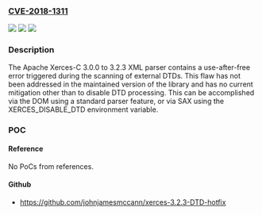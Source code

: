 ### [CVE-2018-1311](https://cve.mitre.org/cgi-bin/cvename.cgi?name=CVE-2018-1311)
![](https://img.shields.io/static/v1?label=Product&message=Apache%20Xerces-C&color=blue)
![](https://img.shields.io/static/v1?label=Version&message=n%2Fa&color=blue)
![](https://img.shields.io/static/v1?label=Vulnerability&message=Denial%20of%20Service%20and%20Remote%20Exploit&color=brighgreen)

### Description

The Apache Xerces-C 3.0.0 to 3.2.3 XML parser contains a use-after-free error triggered during the scanning of external DTDs. This flaw has not been addressed in the maintained version of the library and has no current mitigation other than to disable DTD processing. This can be accomplished via the DOM using a standard parser feature, or via SAX using the XERCES_DISABLE_DTD environment variable.

### POC

#### Reference
No PoCs from references.

#### Github
- https://github.com/johnjamesmccann/xerces-3.2.3-DTD-hotfix

